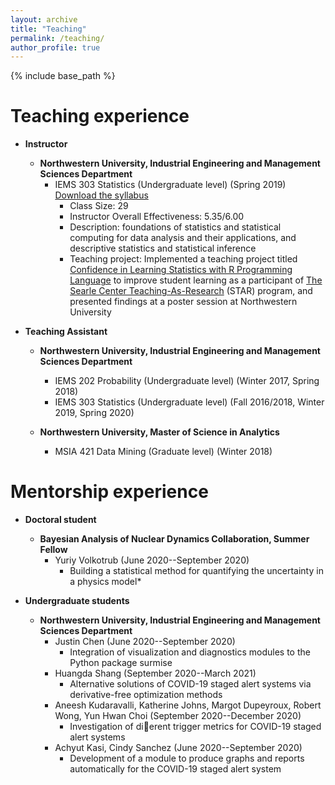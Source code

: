 ```yaml
---
layout: archive
title: "Teaching"
permalink: /teaching/
author_profile: true
---
```


{% include base_path %}

Teaching experience
======

* **Instructor**
    * **Northwestern University, Industrial Engineering and Management Sciences Department**
        + IEMS 303 Statistics (Undergraduate level) (Spring 2019) [Download the syllabus]({{https://ozgesurer.github.io}}/files/IEMS303_Syllabus.pdf)
            - Class Size: 29
            - Instructor Overall Effectiveness: 5.35/6.00
            - Description: foundations of statistics and statistical computing for data analysis and their applications, and descriptive statistics and statistical inference
            - Teaching project: Implemented a teaching project titled [Confidence in Learning Statistics with R Programming Language]({{https://ozgesurer.github.io}}/files/STAR_poster.pdf) to improve student learning as a participant of [The Searle Center Teaching-As-Research](https://www.northwestern.edu/searle/initiatives/grad/cirtl/searle-teaching-as-research-program/index.html) (STAR) program, and presented findings at a poster session at Northwestern University


* **Teaching Assistant**
     * **Northwestern University, Industrial Engineering and Management Sciences Department**
          - IEMS 202 Probability (Undergraduate level) (Winter 2017, Spring 2018)
          - IEMS 303 Statistics (Undergraduate level) (Fall 2016/2018, Winter 2019, Spring 2020)

     * **Northwestern University, Master of Science in Analytics**
          - MSIA 421 Data Mining (Graduate level) (Winter 2018)


Mentorship experience		
======
* **Doctoral student**
    * **Bayesian Analysis of Nuclear Dynamics Collaboration, Summer Fellow**
        + Yuriy Volkotrub (June 2020--September 2020)
          - Building a statistical method for quantifying the uncertainty in a physics model*

* **Undergraduate students**
    * **Northwestern University, Industrial Engineering and Management Sciences Department**
        + Justin Chen (June 2020--September 2020)
          - Integration of visualization and diagnostics modules to the Python package surmise
        + Huangda Shang (September 2020--March 2021)
          - Alternative solutions of COVID-19 staged alert systems via derivative-free optimization methods
        + Aneesh Kudaravalli, Katherine Johns, Margot Dupeyroux, Robert Wong, Yun Hwan Choi (September 2020--December 2020)
          - Investigation of dierent trigger metrics for COVID-19 staged alert systems
        + Achyut Kasi, Cindy Sanchez (June 2020--September 2020)
          - Development of a module to produce graphs and reports automatically for the COVID-19 staged alert system
